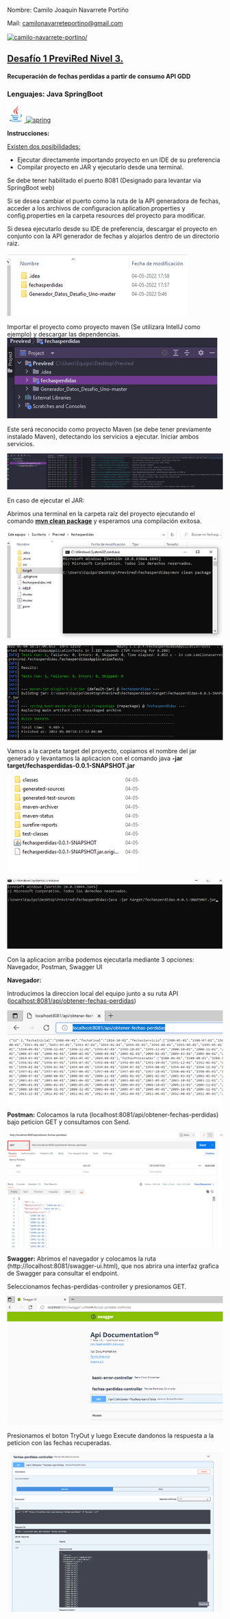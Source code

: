 



Nombre: Camilo Joaquin Navarrete Portiño

Mail: camilonavarreteportino@gmail.com

<a href="https://linkedin.com/in/camilo-navarrete-portino/" target="blank"><img align="center" src="https://raw.githubusercontent.com/rahuldkjain/github-profile-readme-generator/master/src/images/icons/Social/linked-in-alt.svg" alt="camilo-navarrete-portino/" height="20" width="40" /></a>



## <u>**Desafío 1 PreviRed Nivel 3.**</u>

#### **Recuperación de fechas perdidas a partir de consumo API GDD**



<h3 align="left">Lenguajes: Java SpringBoot</h3>
<p align="left"> <a href="https://www.java.com" target="_blank" rel="noreferrer"> <img src="https://raw.githubusercontent.com/devicons/devicon/master/icons/java/java-original.svg" alt="java" width="40" height="40"/> </a> <a href="https://spring.io/" target="_blank" rel="noreferrer"> <img src="https://www.vectorlogo.zone/logos/springio/springio-icon.svg" alt="spring" width="40" height="40"/> </a> </p>



**Instrucciones:**



<u>Existen dos posibilidades:</u>

- Ejecutar directamente importando proyecto en un IDE de su preferencia
- Compilar proyecto en JAR y ejecutarlo desde una terminal.



Se debe tener habilitado el puerto 8081 (Designado para levantar via SpringBoot web)

Si se desea cambiar el puerto como la ruta de la API generadora de fechas, acceder a los archivos de configuracion aplication.properties y config.properties en la carpeta resources del proyecto para modificar.



Si desea ejecutarlo desde su IDE de preferencia, descargar el proyecto en conjunto con la API generador de fechas y alojarlos dentro de un directorio raiz.



![image-20220504180733448](img/image-20220504180733448.png)



Importar el proyecto como proyecto maven (Se utilizara IntellJ como ejemplo) y descargar las dependencias.
![image-20220504181002188](img/image-20220504181002188.png)



Este será reconocido como proyecto Maven (se debe tener previamente instalado Maven), detectando los servicios a ejecutar. Iniciar ambos servicios.

![image-20220504181205240](img/image-20220504181205240.png)



En caso de ejecutar el JAR:

Abrimos una terminal en la carpeta raíz del proyecto ejecutando el comando <u>**mvn clean package**</u> y esperamos una compilación exitosa.

![image-20220504181644832](img/image-20220504181644832.png)

![image-20220504181746131](img/image-20220504181746131.png)



Vamos a la carpeta target del proyecto, copiamos el nombre del jar generado y levantamos la aplicacion con el comando java **-jar target/fechasperdidas-0.0.1-SNAPSHOT.jar**

![image-20220504181838068](img/image-20220504181838068.png)

![image-20220504182030874](img/image-20220504182030874.png)





Con la aplicacion arriba podemos ejecutarla mediante 3 opciones: Navegador, Postman, Swagger UI



**Navegador:**

Introducimos la direccion local del equipo junto a su ruta API  ([localhost:8081/api/obtener-fechas-perdidas](http://localhost:8081/api/obtener-fechas-perdidas))

![image-20220504182706483](img/image-20220504182706483.png)

**Postman:** Colocamos la ruta (localhost:8081/api/obtener-fechas-perdidas) bajo peticion GET y consultamos con Send.

![image-20220504182746449](img/image-20220504182746449.png)



**Swagger:** Abrimos el navegador y colocamos la ruta (http://localhost:8081/swagger-ui.html), que nos abrira una interfaz grafica de Swagger para consultar el endpoint.

Seleccionamos fechas-perdidas-controller y presionamos GET.

![image-20220504182923368](img/image-20220504182923368.png)



Presionamos el boton TryOut y luego Execute dandonos la respuesta a la peticion con las fechas recuperadas.

![image-20220504183142769](img/image-20220504183142769.png)





